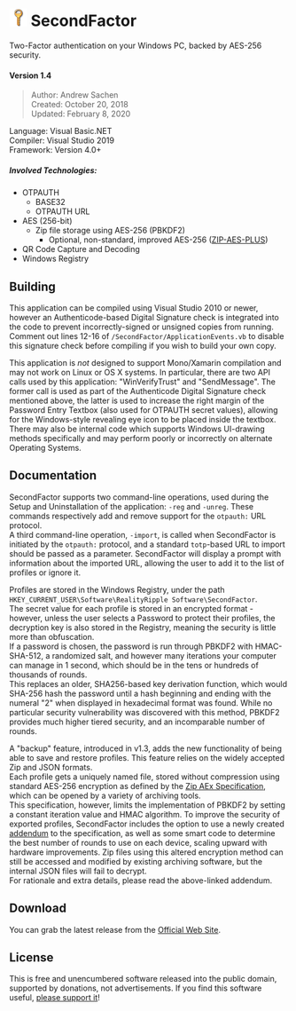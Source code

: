 # ![](https://github.com/RealityRipple/SecondFactor/raw/master/SecondFactor/Resources/key.png) SecondFactor
Two-Factor authentication on your Windows PC, backed by AES-256 security.

#### Version 1.4
> Author: Andrew Sachen  
> Created: October 20, 2018  
> Updated: February 8, 2020  

Language: Visual Basic.NET  
Compiler: Visual Studio 2019  
Framework: Version 4.0+

##### Involved Technologies:
* OTPAUTH
  * BASE32
  * OTPAUTH URL
* AES (256-bit)
  * Zip file storage using AES-256 (PBKDF2)
    * Optional, non-standard, improved AES-256 ([ZIP-AES-PLUS](https://gist.github.com/RealityRipple/a32f2192501f4775aff36ce143ac6894))
* QR Code Capture and Decoding
* Windows Registry

## Building
This application can be compiled using Visual Studio 2010 or newer, however an Authenticode-based Digital Signature check is integrated into the code to prevent incorrectly-signed or unsigned copies from running. Comment out lines 12-16 of `/SecondFactor/ApplicationEvents.vb` to disable this signature check before compiling if you wish to build your own copy.

This application is *not* designed to support Mono/Xamarin compilation and may not work on Linux or OS X systems. In particular, there are two API calls used by this application: "WinVerifyTrust" and "SendMessage". The former call is used as part of the Authenticode Digital Signature check mentioned above, the latter is used to increase the right margin of the Password Entry Textbox (also used for OTPAUTH secret values), allowing for the Windows-style revealing eye icon to be placed inside the textbox. There may also be internal code which supports Windows UI-drawing methods specifically and may perform poorly or incorrectly on alternate Operating Systems.

## Documentation
SecondFactor supports two command-line operations, used during the Setup and Uninstallation of the application: `-reg` and `-unreg`. These commands respectively add and remove support for the `otpauth:` URL protocol.  
A third command-line operation, `-import`, is called when SecondFactor is initiated by the `otpauth:` protocol, and a standard `totp`-based URL to import should be passed as a parameter. SecondFactor will display a prompt with information about the imported URL, allowing the user to add it to the list of profiles or ignore it.

Profiles are stored in the Windows Registry, under the path `HKEY_CURRENT_USER\Software\RealityRipple Software\SecondFactor`.  
The secret value for each profile is stored in an encrypted format - however, unless the user selects a Password to protect their profiles, the decryption key is also stored in the Registry, meaning the security is little more than obfuscation.  
If a password is chosen, the password is run through PBKDF2 with HMAC-SHA-512, a randomized salt, and however many iterations your computer can manage in 1 second, which should be in the tens or hundreds of thousands of rounds.  
This replaces an older, SHA256-based key derivation function, which would SHA-256 hash the password until a hash beginning and ending with the numeral "2" when displayed in hexadecimal format was found. While no particular security vulnerability was discovered with this method, PBKDF2 provides much higher tiered security, and an incomparable number of rounds.

A "backup" feature, introduced in v1.3, adds the new functionality of being able to save and restore profiles. This feature relies on the widely accepted Zip and JSON formats.  
Each profile gets a uniquely named file, stored without compression using standard AES-256 encryption as defined by the [Zip AEx Specification](https://www.winzip.com/win/en/aes_info.html), which can be opened by a variety of archiving tools.  
This specification, however, limits the implementation of PBKDF2 by setting a constant iteration value and HMAC algorithm. To improve the security of exported profiles, SecondFactor includes the option to use a newly created [addendum](https://gist.github.com/RealityRipple/a32f2192501f4775aff36ce143ac6894) to the specification, as well as some smart code to determine the best number of rounds to use on each device, scaling upward with hardware improvements. Zip files using this altered encryption method can still be accessed and modified by existing archiving software, but the internal JSON files will fail to decrypt.  
For rationale and extra details, please read the above-linked addendum.

## Download
You can grab the latest release from the [Official Web Site](https://realityripple.com/Software/Applications/SecondFactor/).

## License
This is free and unencumbered software released into the public domain, supported by donations, not advertisements. If you find this software useful, [please support it](https://realityripple.com/donate.php?itm=SecondFactor)!

